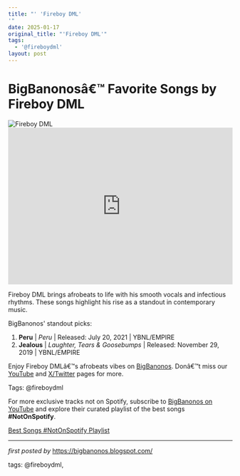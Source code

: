 ```yaml
---
title: "' 'Fireboy DML'
'"
date: 2025-01-17
original_title: "'Fireboy DML'"
tags:
  - '@fireboydml'
layout: post
---
```

 <!-- Fireboy DML - BigBanonos' Favorite Songs -->
<h1 >BigBanonosâ€™ Favorite Songs by Fireboy DML</h1>
<div > <img src="https://i.scdn.co/image/ab67616d00001e02b747618b16bff54d5cd70325" alt="Fireboy DML">
</div>
<div > <iframe src="https://open.spotify.com/embed/playlist/3e3GiyNBM909bvArxhGNS5?utm_source=generator" width="100%" height="352" frameBorder="0" allowfullscreen="" allow="autoplay; clipboard-write; encrypted-media; fullscreen; picture-in-picture" loading="lazy"></iframe>
</div>
<p >Fireboy DML brings afrobeats to life with his smooth vocals and infectious rhythms. These songs highlight his rise as a standout in contemporary music.</p>
<div > <p>BigBanonos' standout picks:</p> <ol> <li><strong>Peru</strong> | <em>Peru</em> | Released: July 20, 2021 | YBNL/EMPIRE</li> <li><strong>Jealous</strong> | <em>Laughter, Tears & Goosebumps</em> | Released: November 29, 2019 | YBNL/EMPIRE</li> </ol>
</div>
<div > <p>Enjoy Fireboy DMLâ€™s afrobeats vibes on <a href="https://bigbanonos.blogspot.com/" target="_blank">BigBanonos</a>. Donâ€™t miss our <a href="https://www.youtube.com/@BigBanonos" target="_blank">YouTube</a> and <a href="https://x.com/bigbanonos" target="_blank">X/Twitter</a> pages for more.</p>
</div>
<p >Tags: @fireboydml</p>


<!--Subscribe and Playlist Links-->
<div>
    <p>For more exclusive tracks not on Spotify, subscribe to <a href="https://www.youtube.com/@BigBanonos" target="_blank">BigBanonos on YouTube</a> and explore their curated playlist of the best songs <strong>#NotOnSpotify</strong>.</p>
    <p><a href="https://www.youtube.com/playlist?list=PLtuNtuTatqI0kFahUCbtbfenC_ET5O_tr" target="_blank">Best Songs #NotOnSpotify Playlist<br /></a></p></div>

<hr />

<p><em>first posted by</em> <a href="https://bigbanonos.blogspot.com/" rel="noopener" target="_new">https://bigbanonos.blogspot.com/</a></p>

<p>tags: @fireboydml,</p>
